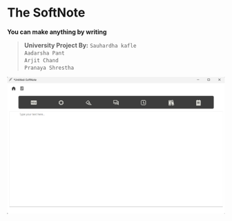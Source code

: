 # The SoftNote

**You can make anything by writing**<br>

>**University Project By:**
`Sauhardha kafle`<br>
`Aadarsha Pant`<br>
`Arjit Chand`<br>
`Pranaya Shrestha`

![Images](image.png)